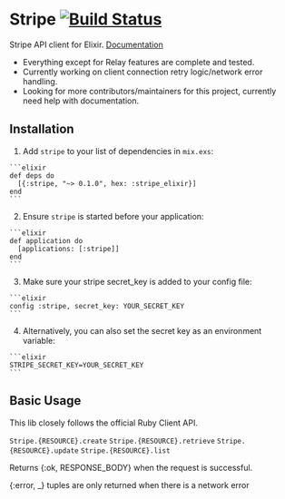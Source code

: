# Stripe [![Build Status](https://travis-ci.org/sikanhe/stripe-elixir.svg?branch=master)](https://travis-ci.org/sikanhe/stripe-elixir/) #

Stripe API client for Elixir. [Documentation](https://hexdocs.pm/stripe_elixir/api-reference.html)
- Everything except for Relay features are complete and tested.
- Currently working on client connection retry logic/network error handling.
- Looking for more contributors/maintainers for this project, currently need help with documentation.

## Installation

  1. Add `stripe` to your list of dependencies in `mix.exs`:

    ```elixir
    def deps do
      [{:stripe, "~> 0.1.0", hex: :stripe_elixir}]
    end
    ```

  2. Ensure `stripe` is started before your application:

    ```elixir
    def application do
      [applications: [:stripe]]
    end
    ```

  3. Make sure your stripe secret_key is added to your config file:

    ```elixir
    config :stripe, secret_key: YOUR_SECRET_KEY
    ```

  4. Alternatively, you can also set the secret key as an environment variable:

    ```elixir
    STRIPE_SECRET_KEY=YOUR_SECRET_KEY
    ```

## Basic Usage

This lib closely follows the official Ruby Client API.

`Stripe.{RESOURCE}.create`
`Stripe.{RESOURCE}.retrieve`
`Stripe.{RESOURCE}.update`
`Stripe.{RESOURCE}.list`

Returns {:ok, RESPONSE_BODY} when the request is successful.

{:error, _} tuples are only returned when there is a network error
